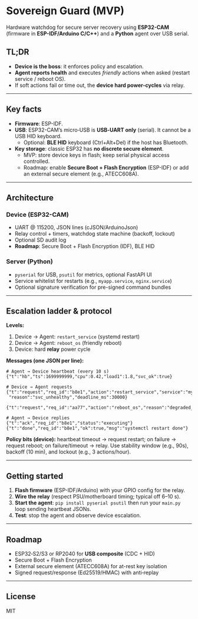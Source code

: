 # Sovereign Guard (MVP)
Hardware watchdog for secure server recovery using **ESP32-CAM** (firmware in **ESP-IDF/Arduino C/C++**) and a **Python** agent over USB serial.

## TL;DR
- **Device is the boss**: it enforces policy and escalation.
- **Agent reports health** and executes *friendly* actions when asked (restart service / reboot OS).
- If soft actions fail or time out, the **device hard power-cycles** via relay.

---

## Key facts
- **Firmware**: ESP-IDF.
- **USB**: ESP32-CAM’s micro‑USB is **USB‑UART only** (serial). It cannot be a USB HID keyboard.
  - Optional: **BLE HID** keyboard (Ctrl+Alt+Del) if the host has Bluetooth.
- **Key storage**: classic ESP32 has **no discrete secure element**.
  - MVP: store device keys in flash; keep serial physical access controlled.
  - Roadmap: enable **Secure Boot + Flash Encryption** (ESP-IDF) or add an external secure element (e.g., ATECC608A).

---

## Architecture
### Device (ESP32-CAM)
- UART @ 115200, JSON lines (cJSON/ArduinoJson)
- Relay control + timers, watchdog state machine (backoff, lockout)
- Optional SD audit log
- **Roadmap**: Secure Boot + Flash Encryption (IDF), BLE HID

### Server (Python)
- `pyserial` for USB, `psutil` for metrics, optional FastAPI UI
- Service whitelist for restarts (e.g., `myapp.service`, `nginx.service`)
- Optional signature verification for pre-signed command bundles

---

## Escalation ladder & protocol
**Levels:**
1. Device → Agent: `restart_service` (systemd restart)
2. Device → Agent: `reboot_os` (friendly reboot)
3. Device: hard **relay** power cycle

**Messages (one JSON per line):**
```
# Agent → Device heartbeat (every 10 s)
{"t":"hb","ts":1699999999,"cpu":0.42,"load1":1.8,"svc_ok":true}

# Device → Agent requests
{"t":"request","req_id":"b8e1","action":"restart_service","service":"myapp.service",
 "reason":"svc_unhealthy","deadline_ms":30000}

{"t":"request","req_id":"aa77","action":"reboot_os","reason":"degraded_persist","deadline_ms":90000}

# Agent → Device replies
{"t":"ack","req_id":"b8e1","status":"executing"}
{"t":"done","req_id":"b8e1","ok":true,"msg":"systemctl restart done"}
```

**Policy bits (device):** heartbeat timeout → request restart; on failure → request reboot; on failure/timeout → relay.
Use stability window (e.g., 90s), backoff (10 min), and lockout (e.g., 3 actions/hour).

---

## Getting started
1. **Flash firmware** (ESP-IDF/Arduino) with your GPIO config for the relay.
2. **Wire the relay** (respect PSU/motherboard timing; typical off 6–10 s).
3. **Start the agent**: `pip install pyserial psutil` then run your `main.py` loop sending heartbeat JSONs.
4. **Test**: stop the agent and observe device escalation.

---

## Roadmap
- ESP32‑S2/S3 or RP2040 for **USB composite** (CDC + HID)
- Secure Boot + Flash Encryption
- External secure element (ATECC608A) for at-rest key isolation
- Signed request/response (Ed25519/HMAC) with anti‑replay

---

## License
MIT
